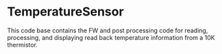 # TemperatureSensor
This code base contains the FW and post processing code for reading, processing, and displaying read back temperature information from a 10K thermistor.
